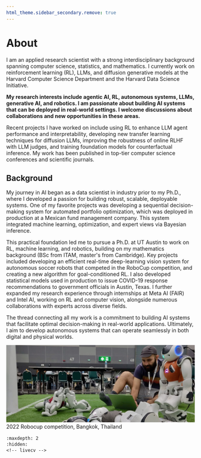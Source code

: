 ```yaml
---
html_theme.sidebar_secondary.remove: true
---
```


# About

I am an applied research scientist with a strong interdisciplinary background spanning computer science, statistics, and mathematics. I currently work on reinforcement learning (RL), LLMs, and diffusion generative models at the Harvard Computer Science Department and the Harvard Data Science Initiative.

**My research interests include agentic AI, RL, autonomous systems, LLMs, generative AI, and robotics. I am passionate about building AI systems that can be deployed in real-world settings. I welcome discussions about collaborations and new opportunities in these areas.**

Recent projects I have worked on include using RL to enhance LLM agent performance and interpretability, developing new transfer learning techniques for diffusion LLMs, improving the robustness of online RLHF with LLM judges, and training foundation models for counterfactual inference. My work has been published in top-tier computer science conferences and scientific journals.

## Background

My journey in AI began as a data scientist in industry prior to my Ph.D., where I developed a passion for building robust, scalable, deployable systems. One of my favorite projects was developing a sequential decision-making system for automated portfolio optimization, which was deployed in production at a Mexican fund management company. This system integrated machine learning, optimization, and expert views via Bayesian inference.

This practical foundation led me to pursue a Ph.D. at UT Austin to work on RL, machine learning, and robotics, building on my mathematics background (BSc from ITAM, master's from Cambridge). Key projects included developing an efficient real-time deep-learning vision system for autonomous soccer robots that competed in the RoboCup competition, and creating a new algorithm for goal-conditioned RL. I also developed statistical models used in production to issue COVID-19 response recommendations to government officials in Austin, Texas. I further expanded my research experience through internships at Meta AI (FAIR) and Intel AI, working on RL and computer vision, alongside numerous collaborations with experts across diverse fields.

The thread connecting all my work is a commitment to building AI systems that facilitate optimal decision-making in real-world applications. Ultimately, I aim to develop autonomous systems that can operate seamlessly in both digital and physical worlds.

<!-- 
## Research

My current projects focus on three directions: first, leveraging LLMs for reinforcement learning, particularly for improving explainability, generalization, and as engines for generative agent-based simulations; second, leveraging diffusion generative models as powerful engines for causal reasoning and planning; and third, developing new representation learning methods for decision-making tasks. Check my [Google Scholar](https://scholar.google.com/citations?user=AF_rzg8AAAAJ&hl=en) for more details about my previous work. -->


<!-- ## Bio

I hold a BSc and Masters in Mathematics from ITAM and The University of Cambridge. I completed my PhD in Machine Learning and Statistics at UT Austin focusing on reinforcement learning and computer vision applications, where I was also a member of the [Learning Agents Research Group](https://www.cs.utexas.edu/~pstone/research.shtml]) at the Computer Science Department. During this time, I participated in the UT Austin Villa Robot Soccer Team, where I developed a deep-learning vision system for autonomous soccer robots and competed at the [Robocup](https://www.robocup.org/events/upcoming_events). Additionally, I held internships at Meta AI (FAIR) and Intel AI, and was as a core member of UT Austin's Covid-19 response team during the pandemic. -->


![robot-detective](_static/robot-detective.jpeg)
2022 Robocup competition, Bangkok, Thailand


<!-- 
### Research

My research interests focus on the following key areas:

1. **Representations for counterfactual reasoning and planning**: Developing representations that provide reliable guarantees for counterfactual reasoning, particularly in offline settings. This research intersects with causal inference, offline reinforcement learning, and world models.


2. **Self-supervised learning**: Developing learning methods from unlabeled or partially labeled data across multiple modalities and tasks. The goal is to create foundation models that can be easily fine-tuned for counterfactual inference and sequential decision-making tasks, robust to distributional shifts, and adaptable to new features or datasets. 

3. **Common-sense and external knowledge**: Fascinated by AI systems that can leverage external common-sense reasoning to overcome *tabula rasa* learning. With the advent of LLMs and foundation models, combining LLMs and other foundation models with learning embeddings of features to improve the generalization of models to new tasks and domains.

904. **Representations in structured graph-like domains**: Learning representations in structured domains such as graph-based and temporal data. In addition to graph neural networks, I have adopted the topological deep learning paradigm, which allows for capturing higher-order interactions in the data.

My work has been published in top-tier conferences such as NeurIPS, ICLR, and AAAI, and in scientific journals such as the Proceedings of the National Academy of Sciences. Supported by the National Science Foundation and the National Institutes of Health, this research has significant implications for public health, particularly in designing AI-driven interventions and policies for climate change adaptation and mitigation.

  ⚠️ *Our group is looking for motivated students, interns, and postdocs to join our research efforts. If you are interested in working with us, please reach out.* -->


<!-- ::::{grid}
:::{grid-item-card}
:link: about
More about me ℹ️
::: -->
<!-- :::{grid-item-card}
:link: projects
Projects I've worked on 🔧
:::
:::{grid-item-card}     
:link: blog
My blog 📝  
::: -->
<!-- :::: -->

<!-- 

### News

   - **[2024-06-15]** ✨ New grant as co-PI funded by the NSF and NIH for "Synergizing Topological Deep Learning and Spatio-Temporal Causal Inference." This methodological grant will enable new possibilities for (possibly multi-modal, multi-resolution) spatiotemporal data.

- **[2024-05-22]** 📃 New ArXiV paper: [E(n)-Equivariant Topological Neural Networks](https://arxiv.org/pdf/2405.15429). Check out our [blog post](https://clabat9.medium.com/3117f582d6bf).

- **[2024-05-17]** 🔥 Our paper [Causal Estimation of Exposure Shifts with Neural Networks](https://arxiv.org/pdf/2312.00710.pdf) has been accepted to KDD 2024. See you in Barcelona!

- **[2024-02-01]** 🔨 Our workshop *Training Agents with Foundation Models* in the Reinforcement Learning Conference (RLC) 2024 is to be held on August 9th, 2024. We will release the website and call for papers soon! Reach out to `tafm.rlc@gmail.com`.

- **[2024-02-01]** 📃 New manuscript: [Optimizing Heat Alert Issuance with Reinforcement Learning](https://arxiv.org/abs/2312.14196). My first paper as senior author.

- **[2024-01-16]** 🔥 New paper: [SpaCE](https://arxiv.org/pdf/2312.00710.pdf) paper has been accepted to ICLR 2024. See you in Vienna!

- **[2024-01-15]** 🤖 Created a [LIVE CV](https://mauriciogtec-live-cv.streamlit.app), powered by retrieval augmented generation. Have fun asking your own questions about my research and work experience.

- **[2023-12-10]** Started this new website based on [Chris Holdgraf's new blog template](https://chrisholdgraf.com/blog/2020/sphinx-blogging/).

- **[2023-09-01]** Promoted to Research Associate at Harvard University. I will continue my research as usual but take on more projects in a senior role and propose grant applications.
  
- **[2023-05-15]** ✨ New grant as Co-PI awarded by the [Harvard Chan-NIEHS](https://www.hsph.harvard.edu/niehs/) to develop new computer vision architectures that are robust for prediction under covariate shift (with applications to projecting climate change's health impacts).

- **[2023-03-01]** 📃 New ArXiV paper [*Causal Estimation of Exposure Shifts with Neural networks*](https://arxiv.org/pdf/2302.02560.p  df).

- **[2022-08-15]** Started a postdoc at Harvard University, Department of Biostatistics. -->

<!-- #### CV

Try my [🤖 Live CV Chatbot here](https://mauriciogtec-live-cv.streamlit.app), powered by LLMs and RAG. Have fun asking your own questions. You can also download an outdated pdf <a href="_static/cv.pdf" target="_blank"> ⬇ here</a>. *Last updated:* 2024-03-30. -->

<!-- #### Experience

* Harvard University, *Research Associate*, 2023+
* Harvard University, *Postdoctoral Fellow*, 2022--2023
* Meta AI (FAIR), *Research Intern*, 2020
* Intel AI, *Research Intern*, 2019
* CIBanco, *Data Scientist*, 2016--2017 -->

<!-- #### Education

* Ph.D. in Statistics (Machine Learning), *UT Austin*
* M.S. in Mathematics, *University of Cambridge*
* B.S. in Applied Mathematics, *ITAM* -->
<!-- * Exchange student at Université Paris-Dauphine -->

<!-- 
#### Hobbies

🚲 🎾 🐕

<img src="_static/family.jpeg" alt="family" width="500"/>
 -->


```{toctree}
:maxdepth: 2
:hidden:
<!-- livecv -->
```


